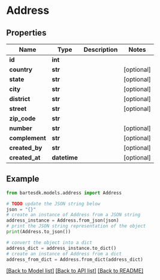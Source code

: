 # Address


## Properties

Name | Type | Description | Notes
------------ | ------------- | ------------- | -------------
**id** | **int** |  | 
**country** | **str** |  | [optional] 
**state** | **str** |  | [optional] 
**city** | **str** |  | [optional] 
**district** | **str** |  | [optional] 
**street** | **str** |  | [optional] 
**zip_code** | **str** |  | 
**number** | **str** |  | [optional] 
**complement** | **str** |  | [optional] 
**created_by** | **str** |  | [optional] 
**created_at** | **datetime** |  | [optional] 

## Example

```python
from bartesdk.models.address import Address

# TODO update the JSON string below
json = "{}"
# create an instance of Address from a JSON string
address_instance = Address.from_json(json)
# print the JSON string representation of the object
print(Address.to_json())

# convert the object into a dict
address_dict = address_instance.to_dict()
# create an instance of Address from a dict
address_from_dict = Address.from_dict(address_dict)
```
[[Back to Model list]](../README.md#documentation-for-models) [[Back to API list]](../README.md#documentation-for-api-endpoints) [[Back to README]](../README.md)


